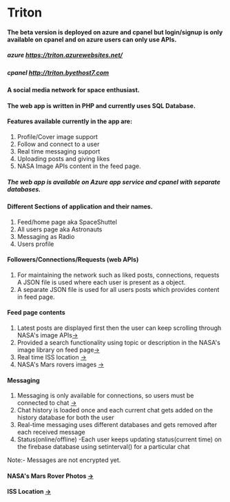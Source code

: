 # Triton

#### The beta version is deployed on azure and cpanel but login/signup is only available on cpanel and on azure users can only use APIs.
##### azure https://triton.azurewebsites.net/
##### cpanel http://triton.byethost7.com

#### A social media network for space enthusiast.
#### The web app is written in PHP and currently uses SQL Database.

#### Features available currently in the app are:
1. Profile/Cover image support
2. Follow and connect to a user
3. Real time messaging support
4. Uploading posts and giving likes
5. NASA Image APIs content in the feed page.

##### The web app is available on Azure app service and cpanel with separate databases.

#### Different Sections of application and their names.
1. Feed/home page aka SpaceShuttel
2. All users page aka Astronauts
3. Messaging as Radio
4. Users profile


#### Followers/Connections/Requests (web APIs)
1. For maintaining the network such as liked posts, connections, requests A JSON file is used where each user is present as a object.
2. A separate JSON file is used for all users posts which provides content in feed page.

#### Feed page contents
1. Latest posts are displayed first then the user can keep scrolling through NASA's image APIs[->](https://github.com/Spectre-ak/Triton/blob/main/SpaceShuttel/SpaceShuttel.php)
2. Provided a search functionality using topic or description in the NASA's image library on feed page[->](https://github.com/Spectre-ak/Triton/tree/main/SpaceShuttel/nasa-image)
3. Real time ISS location [->](https://github.com/Spectre-ak/Triton/tree/main/SpaceShuttel/issLocation)
4. NASA's Mars rovers images [->](https://github.com/Spectre-ak/Triton/tree/main/SpaceShuttel/nasa-mars)

#### Messaging
1. Messaging is only available for connections, so users must be connected to chat [->](https://github.com/Spectre-ak/Triton/blob/main/radio/Radio.php)
2. Chat history is loaded once and each current chat gets added on the history database for both the user
3. Real-time messaging uses different databases and gets removed after each received message
4. Status(online/offline) -Each user keeps updating status(current time) on the firebase database using setinterval() for a particular chat

Note:- Messages are not encrypted yet.

#### NASA's Mars Rover Photos [->](https://triton.azurewebsites.net/nasaMars/)
#### ISS Location [->](https://triton.azurewebsites.net/issLocation/)  




